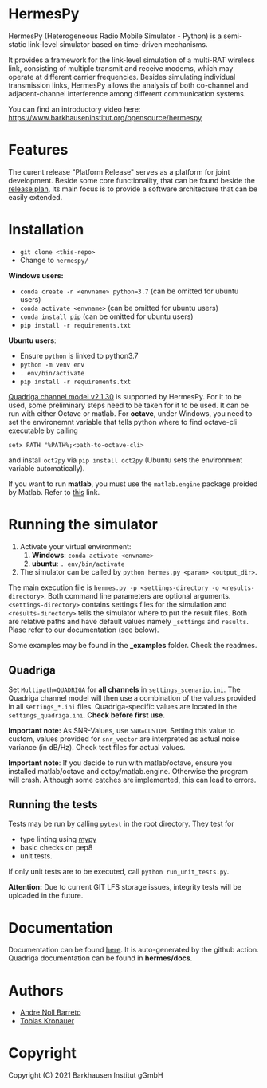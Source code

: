 # HermesPy

HermesPy (Heterogeneous Radio Mobile Simulator - Python) is a semi-static link-level simulator based on time-driven mechanisms.

It provides a framework for the link-level simulation of a multi-RAT wireless link, consisting of
multiple transmit and receive modems, which may operate at different carrier frequencies. Besides
simulating individual transmission links, HermesPy allows the analysis of both co-channel and
adjacent-channel interference among different communication systems.

You can find an introductory video here: https://www.barkhauseninstitut.org/opensource/hermespy

# Features

The curent release "Platform Release" serves as a platform for joint development. Beside some core functionality, that can be found beside the [release plan](FEATURES.md), its main focus is to provide a software architecture that can be easily extended.

# Installation

- `git clone <this-repo>`
- Change to `hermespy/`

**Windows users:**
- `conda create -n <envname> python=3.7` (can be omitted for ubuntu users)
- `conda activate <envname>` (can be omitted for ubuntu users)
- `conda install pip` (can be omitted for ubuntu users)
- `pip install -r requirements.txt`

**Ubuntu users**:
- Ensure `python` is linked to python3.7
- `python -m venv env`
- `. env/bin/activate`
- `pip install -r requirements.txt`
 

[Quadriga channel model v2.1.30](https://quadriga-channel-model.de/) is supported by HermesPy.
For it to be used, some preliminary steps need to be taken for it to be used. It can be run with either Octave or matlab. For **octave**, under Windows, you need to set the environemnt variable that tells python where to find octave-cli executable by calling

```
setx PATH "%PATH%;<path-to-octave-cli>
```

and install `oct2py` via `pip install oct2py` (Ubuntu sets the environment variable automatically).

If you want to run **matlab**, you must use the `matlab.engine` package proided by Matlab. Refer to [this](https://de.mathworks.com/help/matlab/matlab_external/install-the-matlab-engine-for-python.html) link.

# Running the simulator

1. Activate your virtual environment:
   1. **Windows**: `conda activate <envname>`
   2. **ubuntu**: `. env/bin/activate` 
2. The simulator can be called by `python hermes.py <param> <output_dir>`.

The main execution file is `hermes.py -p <settings-directory -o <results-directory>`. Both command line parameters are optional arguments. `<settings-directory>` contains settings files for the simulation and `<results-directory>` tells the simulator where to put the result files. Both are relative paths and have default values namely `_settings` and `results`. Plase refer to our documentation (see below).

Some examples may be found in the **_examples** folder. Check the readmes.

## Quadriga

Set `Multipath=QUADRIGA` for **all channels** in `settings_scenario.ini`. The Quadriga channel model will then use a combination of the values provided in all `settings_*.ini` files. Quadriga-specific values are located in the `settings_quadriga.ini`. **Check before first use.**

**Important note:** As SNR-Values, use `SNR=CUSTOM`. Setting this value to custom, values provided for `snr_vector` are interpreted as actual noise variance (in dB/Hz). Check test files for actual values.

**Important note**: If you decide to run with matlab/octave, ensure you installed matlab/octave and octpy/matlab.engine. Otherwise the program will crash. Although some catches are implemented, this can lead to errors.

## Running the tests

Tests may be run by calling `pytest` in the root directory. They test for

- type linting using [mypy](mypy.readthedocs.io/)
- basic checks on pep8
- unit tests.

If only unit tests are to be executed, call `python run_unit_tests.py`.

**Attention:** Due to current GIT LFS storage issues, integrity tests will be uploaded in the future.

# Documentation

Documentation can be found [here](https://barkhausen-institut.github.io/hermespy/index.html). It is auto-generated by the github action.
Quadriga documentation can be found in **hermes/docs**.

# Authors

* [Andre Noll Barreto](https://gitlab.com/anollba)
* [Tobias Kronauer](https://github.com/tokr-bit)


# Copyright
Copyright (C) 2021 Barkhausen Institut gGmbH

